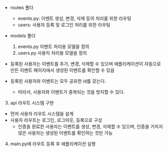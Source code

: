 * routes 폴더
    * events.py: 이벤트 생성, 변경, 삭제 등의 처리를 위한 라우팅
    * users: 사용자 등록 및 로그인 처리를 위한 라우팅

* models 폴더
    1. events.py 이벤트 처리용 모델을 정의 
    2. users.py 사용자 처리용 모델을 정의

* 등록된 사용자는 이벤트를 추가, 변경, 삭제할 수 있으며 애플리케이션이 자동으로 만든 이벤트 페이지에서 생성된 이벤트를 확인할 수 있음
* 등록된 사용자와 이벤트는 모두 공유한 id를 갖는다. 
    * 따라서, 사용자와 이벤트가 중복되는 것을 방지할 수 있다. 

3. api 라우트 시스템 구현
* 먼저 사용자 라우트 시스템을 설계
* 사용자 라우트는 로그인, 로그아웃, 등록으로 구성
    * 인증을 완료한 사용자는 이벤트를 생성, 변경, 삭제할 수 있으며, 인증을 거치지 않은 사용자는 생성된 이벤트를 확인하는 것만 가능

4. main.py에 라우트 등록 후 애플리케이션 실행